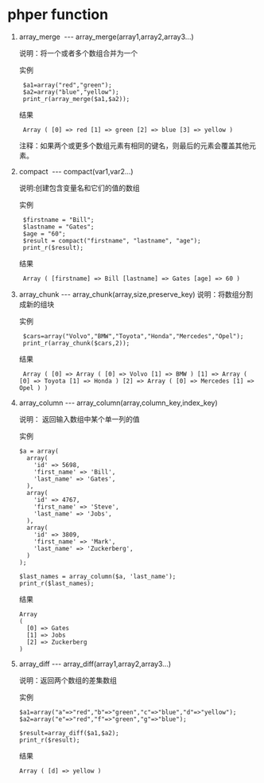 # phper function #
	
	
1. array_merge  ---  array_merge(array1,array2,array3...)

	说明：将一个或者多个数组合并为一个
	
	实例
	
		$a1=array("red","green");
		$a2=array("blue","yellow");
		print_r(array_merge($a1,$a2));
	
	结果
	
		Array ( [0] => red [1] => green [2] => blue [3] => yellow )

	注释：如果两个或更多个数组元素有相同的键名，则最后的元素会覆盖其他元素。

2. compact  ---  compact(var1,var2...)

	说明:创建包含变量名和它们的值的数组
	
	实例
	
		$firstname = "Bill";
		$lastname = "Gates";
		$age = "60";
		$result = compact("firstname", "lastname", "age");
		print_r($result);
	结果
	
		Array ( [firstname] => Bill [lastname] => Gates [age] => 60 )

3. array_chunk  ---  array_chunk(array,size,preserve_key) 
	说明：将数组分割成新的组块
	
	实例
	
		$cars=array("Volvo","BMW","Toyota","Honda","Mercedes","Opel");
		print_r(array_chunk($cars,2));
	结果
	
		Array ( [0] => Array ( [0] => Volvo [1] => BMW ) [1] => Array ( [0] => Toyota [1] => Honda ) [2] => Array ( [0] => Mercedes [1] => Opel ) )
		
4.  array_column  ---  array_column(array,column_key,index_key)

	说明： 返回输入数组中某个单一列的值
	
	实例
	
		$a = array(
		  array(
		    'id' => 5698,
		    'first_name' => 'Bill',
		    'last_name' => 'Gates',
		  ),
		  array(
		    'id' => 4767,
		    'first_name' => 'Steve',
		    'last_name' => 'Jobs',
		  ),
		  array(
		    'id' => 3809,
		    'first_name' => 'Mark',
		    'last_name' => 'Zuckerberg',
		  )
		);

		$last_names = array_column($a, 'last_name');
		print_r($last_names);
	结果
	
		Array
		(
		  [0] => Gates
		  [1] => Jobs
		  [2] => Zuckerberg
		)

5.  array_diff  ---  array_diff(array1,array2,array3...)

	说明：返回两个数组的差集数组
	
	实例
	
		$a1=array("a"=>"red","b"=>"green","c"=>"blue","d"=>"yellow");
		$a2=array("e"=>"red","f"=>"green","g"=>"blue");

		$result=array_diff($a1,$a2);
		print_r($result);
	结果
	
		Array ( [d] => yellow )
